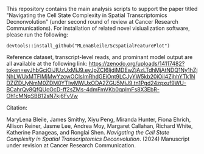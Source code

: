 
This repository contains the main analysis scripts to support the paper titled "Navigating the Cell State Complexity in Spatial Transcriptomics Decnonvolution" (under second round of review at Cancer Research Communications). For installation of related novel visiualization software, please run the following:

```
devtools::install_github("MLenaBleile/ScSpatialFeaturePlot")

```
Reference dataset, transcript-level reads, and prominant model output are all available at the following link: https://zenodo.org/uploads/14117482?token=eyJhbGciOiJIUzUxMiJ9.eyJpZCI6IjdiMDEwZjAzLTdhMjAtNDQ1Ny1hZjNhLWUxMTFlMjMwYzcwOCIsImRhdGEiOnt9LCJyYW5kb20iOiI4ZjhhYTk1NDZiZDUyNmM0ZDM0YTIwMWUxODA2ZGU5MiJ9.tn1Pgd24zpxuf9WU-BCahrQv8QfQUcOcD-ff2sZMs-4dmFmVKb0qplmFs8X3EbR-Oh1cMNqSBB12sN7kj6FvVw

Citation:

MaryLena Bleile, James Smithy, Xiyu Peng, Miranda Hunter, Fiona Ehrich, Allison Reiner, Jasme Lee, Andrea Moy, Margaret Callahan, Richard White, Katherine Panageas, and Ronglai Shen. *Navigating the Cell State Complexity in Spatial Transcriptomics Deconvolution*. (2024) Manuscript under revision at Cancer Research Communication.
